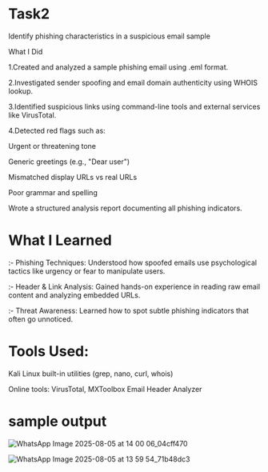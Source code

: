 # Task2
 Identify phishing characteristics in a suspicious email sample
 
 What I Did

1.Created and analyzed a sample phishing email using .eml format.

2.Investigated sender spoofing and email domain authenticity using WHOIS lookup.

3.Identified suspicious links using command-line tools and external services like VirusTotal.

4.Detected red flags such as:

Urgent or threatening tone

Generic greetings (e.g., "Dear user")

Mismatched display URLs vs real URLs

Poor grammar and spelling

Wrote a structured analysis report documenting all phishing indicators.

 # What I Learned
 
:- Phishing Techniques: Understood how spoofed emails use psychological tactics like urgency or fear to manipulate users.

:- Header & Link Analysis: Gained hands-on experience in reading raw email content and analyzing embedded URLs.

:- Threat Awareness: Learned how to spot subtle phishing indicators that often go unnoticed.

# Tools Used:

Kali Linux built-in utilities (grep, nano, curl, whois)

Online tools: VirusTotal, MXToolbox Email Header Analyzer

# sample output

![WhatsApp Image 2025-08-05 at 14 00 06_04cff470](https://github.com/user-attachments/assets/cbc65760-026a-4f41-b778-8f2c5089fe23)

![WhatsApp Image 2025-08-05 at 13 59 54_71b48dc3](https://github.com/user-attachments/assets/9a8b1fc6-6925-4116-82cd-5dde0a8ace50)


